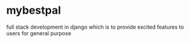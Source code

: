 # mybestpal
full stack development in django which is to provide excited features to users for general purpose
